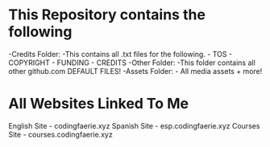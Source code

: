 # This Repository contains the following
  -Credits Folder:
    -This contains all .txt files for the following.
      - TOS
      - COPYRIGHT
      - FUNDING
      - CREDITS
  -Other Folder:
    -This folder contains all other github.com DEFAULT FILES!
  -Assets Folder:
    - All media assets + more!
# All Websites Linked To Me
English Site - codingfaerie.xyz
Spanish Site - esp.codingfaerie.xyz
Courses Site - courses.codingfaerie.xyz

